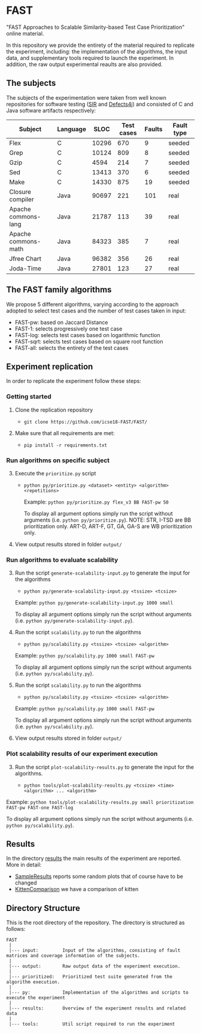 # FAST
"FAST Approaches to Scalable Similarity-based Test Case Prioritization" online material.

In this repository we provide the entirety of the material required to replicate the experiment, including: the implementation of the algorithms, the input data, and supplementary tools required to launch the experiment. In addition, the raw output experimental reaults are also provided.

The subjects
---------------
The subjects of the experimentation were taken from well known repositories for software testing ([SIR][sir] and [Defects4j][defects4j]) and consisted of C and Java software artifacts respectively: 

|   Subject            | Language         | SLOC           | Test cases | Faults | Fault type | 
|----------------------|------------------|----------------|------------|--------|------------|
| Flex                 | C                | 10296          |  670       | 9      | seeded     |
|  Grep                | C                | 10124          |  809       | 8      | seeded     |
| Gzip                 | C                | 4594           |  214       | 7      | seeded     |
| Sed                  | C                | 13413          |  370       | 6      | seeded     |
| Make                 | C                | 14330          |  875       | 19     | seeded     |
|  Closure compiler    | Java             | 90697          |  221       | 101    | real       |
| Apache commons-lang  | Java             | 21787          |  113       | 39     | real       |
| Apache commons-math  | Java             | 84323          |  385       | 7      | real       |
| Jfree Chart          | Java             | 96382          |  356       | 26     | real       |
|Joda-Time             | Java             | 27801          |  123       | 27     | real       |

The FAST family algorithms
---------------
We propose 5 different algorithms, varying according to the approach adopted to select test cases and the number of test cases taken in input:

 - FAST-pw: based on Jaccard Distance
 - FAST-1: selects progressively one test case
 - FAST-log: selects test cases based on logarithmic function
 - FAST-sqrt: selects test cases based on square root function
 - FAST-all: selects the entirety of the test cases
 
Experiment replication
---------------
In order to replicate the experiment follow these steps:

### Getting started

1. Clone the replication repository 
   - `git clone https://github.com/icse18-FAST/FAST/`
 
2. Make sure that all requirements are met:
   - `pip install -r requirements.txt`

### Run algorithms on specific subject

3. Execute the `prioritize.py` script 
   - `python py/prioritize.py <dataset> <entity> <algorithm> <repetitions>`
   
      Example: `python py/prioritize.py flex_v3 BB FAST-pw 50`
     
     To display all argument options simply run the script without arguments (i.e. `python py/prioritize.py`). NOTE:
      STR, I-TSD are BB prioritization only.
      ART-D, ART-F, GT, GA, GA-S are WB prioritization only.

4. View output results stored in folder `output/`

### Run algorithms to evaluate scalability 

3. Run the script  `generate-scalability-input.py` to generate the input for the algorithms
   - `python py/generate-scalability-input.py <tssize> <tcsize>`

   Example: `python py/generate-scalability-input.py 1000 small`

   To display all argument options simply run the script without arguments (i.e. `python py/generate-scalability-input.py`).

4. Run the script  `scalability.py` to run the algorithms
   - `python py/scalability.py <tssize> <tcsize> <algorithm>`
   
   Example: `python py/scalability.py 1000 small FAST-pw`
   
   To display all argument options simply run the script without arguments (i.e. `python py/scalability.py`).

5. Run the script  `scalability.py` to run the algorithms
   - `python py/scalability.py <tssize> <tcsize> <algorithm>`
   
   Example: `python py/scalability.py 1000 small FAST-pw`
   
   To display all argument options simply run the script without arguments (i.e. `python py/scalability.py`).
   
6. View output results stored in folder `output/`
 
### Plot scalability results of our experiment execution

 3. Run the script  `plot-scalability-results.py` to generate the input for the algorithms.
    
    - `python tools/plot-scalability-results.py <tcsize> <time> <algorithm> ... <algorithm>`

   Example: `python tools/plot-scalability-results.py small prioritization FAST-pw FAST-one FAST-log`
 
   To display all argument options simply run the script without arguments (i.e. `python py/scalability.py`).


Results
---------------
In the directory [results](https://github.com/icse18-FAST/FAST/tree/master/results) the main results of the experiment are reported.
More in detail:

- [SampleResults](https://github.com/icse18-FAST/FAST/blob/master/results/SampleResult.md) reports some random plots that of course have to be changed
- [KittenComparison](https://github.com/icse18-FAST/FAST/blob/master/results/kitten_comparison.md) we have a comparison of kitten

Directory Structure
---------------
This is the root directory of the repository. The directory is structured as follows:

    FAST
     |
     |--- input:         Input of the algorithms, consisting of fault matrices and coverage information of the subjects.
     |
     |--- output:        Raw output data of the experiment execution.
     |
     |--- prioritized:   Prioritized test suite generated from the algorithm execution.  
     |
     |--- py:            Implementation of the algorithms and scripts to execute the experiment      
     |
     |--- results:       Overview of the experiment results and related data
     |
     |--- tools:         Util script required to run the experiment
  

[defects4j]: https://github.com/rjust/defects4j/
[sir]: http://sir.unl.edu/portal/index.php
